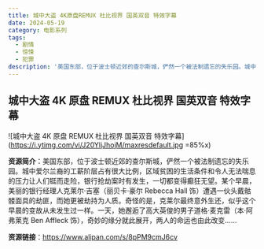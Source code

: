 ```yaml
---
title: 城中大盗 4K原盘REMUX 杜比视界 国英双音 特效字幕
date: 2024-05-19
category: 电影系列
tags:
  - 剧情
  - 惊悚
  - 犯罪
description: '美国东部，位于波士顿近郊的查尔斯城，俨然一个被法制遗忘的失乐园。城中爱尔兰裔的工薪阶层占有很大比例，区域贫困的生活条件和令人无法喘息的压力让人们铤而走险，银行抢劫案时有发生，一切都变得癫狂无望。某个早晨，美丽的银行经理人克莱尔·吉塞（丽贝卡·豪尔 Rebecca Hall 饰）遭遇一伙头戴骷髅面具的劫匪，而她更被劫持为人质。奇怪的是，克莱尔最终意外生还，似乎这个早晨的变故从未发生过一样。一天，她邂逅了高大英俊的男子道格·麦克雷（本·阿弗莱克 Ben Affleck 饰），奇妙的缘分就此展开，两人的命运也由此改变……'
---
```


## 城中大盗 4K 原盘 REMUX 杜比视界 国英双音 特效字幕

![城中大盗 4K 原盘 REMUX 杜比视界 国英双音 特效字幕](https://i.ytimg.com/vi/J20YljJhojM/maxresdefault.jpg =85%x)

**资源简介**：美国东部，位于波士顿近郊的查尔斯城，俨然一个被法制遗忘的失乐园。城中爱尔兰裔的工薪阶层占有很大比例，区域贫困的生活条件和令人无法喘息的压力让人们铤而走险，银行抢劫案时有发生，一切都变得癫狂无望。某个早晨，美丽的银行经理人克莱尔·吉塞（丽贝卡·豪尔 Rebecca Hall 饰）遭遇一伙头戴骷髅面具的劫匪，而她更被劫持为人质。奇怪的是，克莱尔最终意外生还，似乎这个早晨的变故从未发生过一样。一天，她邂逅了高大英俊的男子道格·麦克雷（本·阿弗莱克 Ben Affleck 饰），奇妙的缘分就此展开，两人的命运也由此改变……

**资源链接**：https://www.alipan.com/s/8pPM9cmJ6cv
